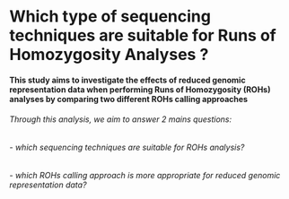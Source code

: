 # Which type of sequencing techniques are suitable for Runs of Homozygosity Analyses ?

#### This study aims to investigate the effects of reduced genomic representation data when performing Runs of Homozygosity (ROHs) analyses by comparing two different ROHs calling approaches

###### Through this analysis, we aim to answer 2 mains questions:
######   - which sequencing techniques are suitable for ROHs analysis? 
######   - which ROHs calling approach is more appropriate for reduced genomic representation data?
